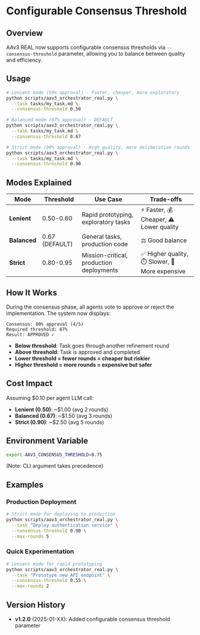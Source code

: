 # Configurable Consensus Threshold

## Overview

AAv3 REAL now supports configurable consensus thresholds via `--consensus-threshold` parameter, allowing you to balance between quality and efficiency.

## Usage

```bash
# Lenient mode (50% approval) - Faster, cheaper, more exploratory
python scripts/aav3_orchestrator_real.py \
  --task tasks/my_task.md \
  --consensus-threshold 0.50

# Balanced mode (67% approval) - DEFAULT
python scripts/aav3_orchestrator_real.py \
  --task tasks/my_task.md \
  --consensus-threshold 0.67

# Strict mode (90% approval) - High quality, more deliberation rounds
python scripts/aav3_orchestrator_real.py \
  --task tasks/my_task.md \
  --consensus-threshold 0.90
```

## Modes Explained

| Mode | Threshold | Use Case | Trade-offs |
|------|-----------|----------|------------|
| **Lenient** | 0.50-0.60 | Rapid prototyping, exploratory tasks | ⚡ Faster, 💰 Cheaper, ⚠️ Lower quality |
| **Balanced** | 0.67 (DEFAULT) | General tasks, production code | ⚖️ Good balance |
| **Strict** | 0.80-0.95 | Mission-critical, production deployments | ✅ Higher quality, ⏱️ Slower, 💸 More expensive |

## How It Works

During the consensus phase, all agents vote to approve or reject the implementation. The system now displays:

```
Consensus: 80% approval (4/5)
Required threshold: 67%
Result: APPROVED ✓
```

- **Below threshold**: Task goes through another refinement round
- **Above threshold**: Task is approved and completed
- **Lower threshold = fewer rounds = cheaper but riskier**
- **Higher threshold = more rounds = expensive but safer**

## Cost Impact

Assuming $0.10 per agent LLM call:

- **Lenient (0.50)**: ~$1.00 (avg 2 rounds)
- **Balanced (0.67)**: ~$1.50 (avg 3 rounds)  
- **Strict (0.90)**: ~$2.50 (avg 5 rounds)

## Environment Variable

```bash
export AAV3_CONSENSUS_THRESHOLD=0.75
```

(Note: CLI argument takes precedence)

## Examples

### Production Deployment
```bash
# Strict mode for deploying to production
python scripts/aav3_orchestrator_real.py \
  --task "Deploy authentication service" \
  --consensus-threshold 0.90 \
  --max-rounds 5
```

### Quick Experimentation
```bash
# Lenient mode for rapid prototyping
python scripts/aav3_orchestrator_real.py \
  --task "Prototype new API endpoint" \
  --consensus-threshold 0.55 \
  --max-rounds 2
```

## Version History

- **v1.2.0** (2025-01-XX): Added configurable consensus threshold parameter
